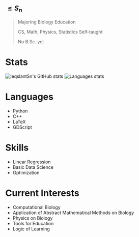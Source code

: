 ## $\leqslant S_n$


>Majoring Biology Education
>
>CS, Math, Physics, Statistics Self-taught
>
>No B.Sc. yet

Stats
================
![leqslantSn's GitHub stats](https://github-readme-stats.vercel.app/api?username=gktmdl&show_icons=true)
![Languages stats](https://github-readme-stats.vercel.app/api/top-langs/?username=gktmdl&layout=compact&count_private=true)

Languages
=================
* Python
* C++
* LaTeX
* GDScript

Skills
=================
* Linear Regression
* Basic Data Science
* Optimization

Current Interests
=================
* Computational Biology
* Application of Abstract Mathematical Methods on Biology
* Physics on Biology
* Tools for Education
* Logic of Learning
